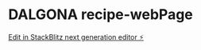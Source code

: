# DALGONA recipe-webPage

[Edit in StackBlitz next generation editor ⚡️](https://stackblitz.com/~/github.com/Ankitamishra9654/recipe-webPage)
